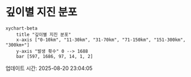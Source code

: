 # 깊이별 지진 분포

```mermaid
xychart-beta
    title "깊이별 지진 분포"
    x-axis ["0-10km", "11-30km", "31-70km", "71-150km", "151-300km", "300km+"]
    y-axis "발생 횟수" 0 --> 1688
    bar [597, 1686, 97, 14, 1, 2]
```

업데이트 시간: 2025-08-20 23:04:05
